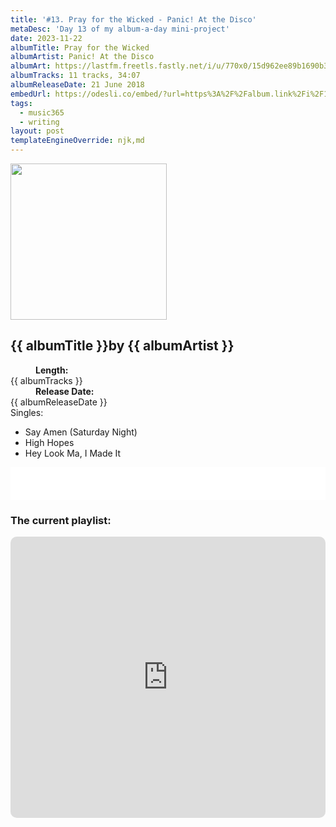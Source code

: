 ```yaml
---
title: '#13. Pray for the Wicked - Panic! At the Disco'
metaDesc: 'Day 13 of my album-a-day mini-project'
date: 2023-11-22
albumTitle: Pray for the Wicked
albumArtist: Panic! At the Disco
albumArt: https://lastfm.freetls.fastly.net/i/u/770x0/15d962ee89b1690b3ad3abc9f558d4dd.jpg#15d962ee89b1690b3ad3abc9f558d4dd
albumTracks: 11 tracks, 34:07
albumReleaseDate: 21 June 2018
embedUrl: https://odesli.co/embed/?url=https%3A%2F%2Falbum.link%2Fi%2F1647227480&theme=light
tags:
  - music365
  - writing
layout: post
templateEngineOverride: njk,md
---
```


<aside class="album-profile" style="--shadow: rgb(183,184,175);">
  <div class="album-profile__image">
    <img width="250" height="250" crossorigin="anonymous" src="{{ albumArt }}"/>
  </div>
  <div class="aside__content">
    <h1><strong>{{ albumTitle }}</strong>by {{ albumArtist }}</h1>
    <dl>
      <div>
        <dd><strong>Length:</strong></dd>
        <dt>{{ albumTracks }}</dt>
      </div>
      <div>
        <dd><strong>Release Date:</strong></dd>
        <dt>{{ albumReleaseDate }}</dt>
      </div>
      <div class="singles">
        <span>Singles:</span>
        <ul>
          <li>Say Amen (Saturday Night)</li>
          <li>High Hopes</li>
          <li>Hey Look Ma, I Made It</li>
        </ul>
      </div>
    </dl>
    <div class="color-grid" style="--opacity: 1;">
      <div class="color-grid__container">
					<span class="color color--1" style="--firstColor: rgb(183,184,175);"></span>
					<span class="color color--2" style="--secondaryColor: rgb(15,48,49);"></span>
					<span class="color color--3" style="--thirdColor: rgb(94,78,61);"></span>
      </div>
    </div>
  </div>
</aside>

<iframe width="100%" height="52" src={{ embedUrl }} frameborder="0" allowfullscreen sandbox="allow-same-origin allow-scripts allow-presentation allow-popups allow-popups-to-escape-sandbox" allow="clipboard-read; clipboard-write"></iframe>

### The current playlist:

<iframe allow="autoplay *; encrypted-media *; fullscreen *; clipboard-write" frameborder="0" height="450" style="width:100%;max-width:660px;overflow:hidden;border-radius:10px;" sandbox="allow-forms allow-popups allow-same-origin allow-scripts allow-storage-access-by-user-activation allow-top-navigation-by-user-activation" src="https://embed.music.apple.com/gb/playlist/music365/pl.u-AkAmEd9ix4MAZYJ"></iframe>
